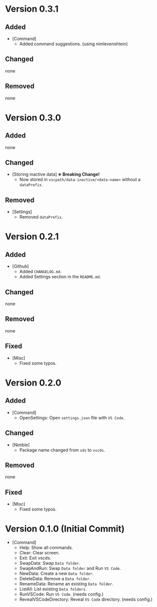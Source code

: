 # Version 0.3.1

## Added

- [Command]
  - Added command suggestions. (using nimlevenshtein)

## Changed

none

## Removed

none

# Version 0.3.0

## Added

none

## Changed

- [Storing inactive data] **※ Breaking Change!**
  - Now stored in `vscpath/data-inactive/<data-name>` without a `dataPrefix`.

## Removed

- [Settings]
  - Removed `dataPrefix`.

# Version 0.2.1

## Added

- [Github]
  - Added `CHANGELOG.md`.
  - Added Settings section in the `README.md`.

## Changed

none

## Removed

none

## Fixed

- [Misc]
  - Fixed some typos.

# Version 0.2.0

## Added

- [Command]
  - OpenSettings: Open `settings.json` file with `VS Code`.

## Changed

- [Nimble]
  - Package name changed from `vds` to `vscds`.

## Removed

none

## Fixed

- [Misc]
  - Fixed some typos.

# Version 0.1.0 (Initial Commit)

- [Command] 
  - Help: Show all commands.
  - Clear: Clear screen.
  - Exit: Exit vscds.
  - SwapData: Swap `Data folder`.
  - SwapAndRun: Swap `Data folder` and Run `VS Code`.
  - NewData: Create a new `Data folder`.
  - DeleteData: Remove a `Data folder`.
  - RenameData: Rename an existing `Data folder`.
  - ListAll: List existing `Data folders`.
  - RunVSCode: Run `VS Code`. (needs config.)
  - RevealVSCodeDirectory: Reveal `VS Code` directory. (needs config.)